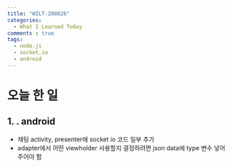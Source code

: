 ```yaml
---
title: "WILT-200826"
categories:
  - What I Learned Today
comments : true
tags:
  - node.js
  - socket.io
  - android
---
```


# 오늘 한 일

## 1. . android
- 채팅 activity, presenter에 socket io 코드 일부 추가
- adapter에서 어떤 viewholder 사용할지 결정하려면 json data에 type 변수 넣어주어야 함



